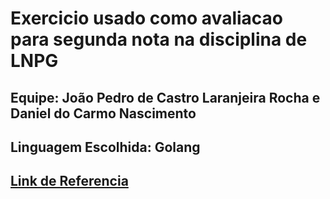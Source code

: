 # Exercicio usado como avaliacao para segunda nota na disciplina de LNPG

## Equipe: João Pedro de Castro Laranjeira Rocha e Daniel do Carmo Nascimento

## Linguagem Escolhida: Golang

## [Link de Referencia](https://codingchallenges.fyi/challenges/challenge-json-parser/)

